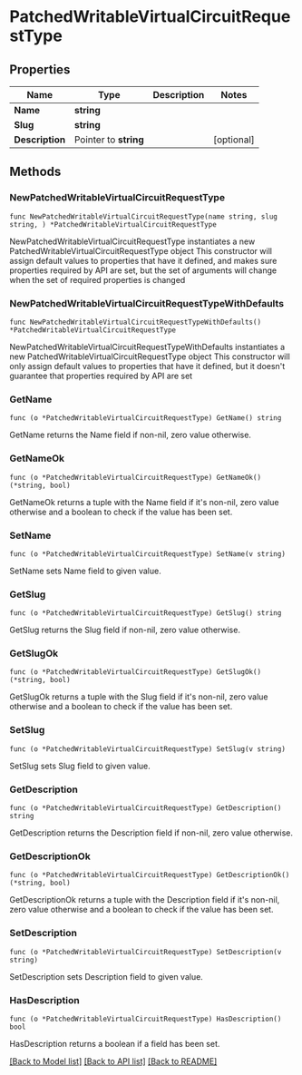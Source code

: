 # PatchedWritableVirtualCircuitRequestType

## Properties

Name | Type | Description | Notes
------------ | ------------- | ------------- | -------------
**Name** | **string** |  | 
**Slug** | **string** |  | 
**Description** | Pointer to **string** |  | [optional] 

## Methods

### NewPatchedWritableVirtualCircuitRequestType

`func NewPatchedWritableVirtualCircuitRequestType(name string, slug string, ) *PatchedWritableVirtualCircuitRequestType`

NewPatchedWritableVirtualCircuitRequestType instantiates a new PatchedWritableVirtualCircuitRequestType object
This constructor will assign default values to properties that have it defined,
and makes sure properties required by API are set, but the set of arguments
will change when the set of required properties is changed

### NewPatchedWritableVirtualCircuitRequestTypeWithDefaults

`func NewPatchedWritableVirtualCircuitRequestTypeWithDefaults() *PatchedWritableVirtualCircuitRequestType`

NewPatchedWritableVirtualCircuitRequestTypeWithDefaults instantiates a new PatchedWritableVirtualCircuitRequestType object
This constructor will only assign default values to properties that have it defined,
but it doesn't guarantee that properties required by API are set

### GetName

`func (o *PatchedWritableVirtualCircuitRequestType) GetName() string`

GetName returns the Name field if non-nil, zero value otherwise.

### GetNameOk

`func (o *PatchedWritableVirtualCircuitRequestType) GetNameOk() (*string, bool)`

GetNameOk returns a tuple with the Name field if it's non-nil, zero value otherwise
and a boolean to check if the value has been set.

### SetName

`func (o *PatchedWritableVirtualCircuitRequestType) SetName(v string)`

SetName sets Name field to given value.


### GetSlug

`func (o *PatchedWritableVirtualCircuitRequestType) GetSlug() string`

GetSlug returns the Slug field if non-nil, zero value otherwise.

### GetSlugOk

`func (o *PatchedWritableVirtualCircuitRequestType) GetSlugOk() (*string, bool)`

GetSlugOk returns a tuple with the Slug field if it's non-nil, zero value otherwise
and a boolean to check if the value has been set.

### SetSlug

`func (o *PatchedWritableVirtualCircuitRequestType) SetSlug(v string)`

SetSlug sets Slug field to given value.


### GetDescription

`func (o *PatchedWritableVirtualCircuitRequestType) GetDescription() string`

GetDescription returns the Description field if non-nil, zero value otherwise.

### GetDescriptionOk

`func (o *PatchedWritableVirtualCircuitRequestType) GetDescriptionOk() (*string, bool)`

GetDescriptionOk returns a tuple with the Description field if it's non-nil, zero value otherwise
and a boolean to check if the value has been set.

### SetDescription

`func (o *PatchedWritableVirtualCircuitRequestType) SetDescription(v string)`

SetDescription sets Description field to given value.

### HasDescription

`func (o *PatchedWritableVirtualCircuitRequestType) HasDescription() bool`

HasDescription returns a boolean if a field has been set.


[[Back to Model list]](../README.md#documentation-for-models) [[Back to API list]](../README.md#documentation-for-api-endpoints) [[Back to README]](../README.md)


